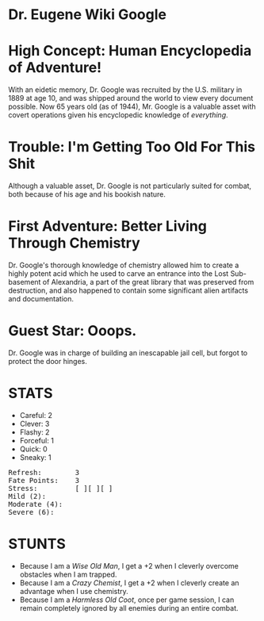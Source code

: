 # Dr. Eugene Wiki Google

# High Concept: Human Encyclopedia of Adventure!

With an eidetic memory, Dr. Google was recruited by the U.S. military in 1889 at age 10, and was shipped around the world to view every document possible.  Now 65 years old (as of 1944), Mr. Google is a valuable asset with covert operations given his encyclopedic knowledge of *everything*.

# Trouble: I'm Getting Too Old For This Shit

Although a valuable asset, Dr. Google is not particularly suited for combat, both because of his age and his bookish nature.

# First Adventure: Better Living Through Chemistry

Dr. Google's thorough knowledge of chemistry allowed him to create a highly potent acid which he used to carve an entrance into the Lost Sub-basement of Alexandria, a part of the great library that was preserved from destruction, and also happened to contain some significant alien artifacts and documentation.

# Guest Star: Ooops.

Dr. Google was in charge of building an inescapable jail cell, but forgot to protect the door hinges.

# STATS

* Careful: 	2
* Clever:  	3
* Flashy:  	2
* Forceful: 1
* Quick: 	0
* Sneaky: 	1

<pre>
Refresh: 		3
Fate Points: 	3
Stress: 		[ ][ ][ ]
Mild (2): 
Moderate (4):
Severe (6):
</pre>

# STUNTS

* Because I am a *Wise Old Man*, I get a +2 when I cleverly overcome obstacles when I am trapped.
* Because I am a *Crazy Chemist*, I get a +2 when I cleverly create an advantage when I use chemistry.
* Because I am a *Harmless Old Coot*, once per game session, I can remain completely ignored by all enemies during an entire combat.